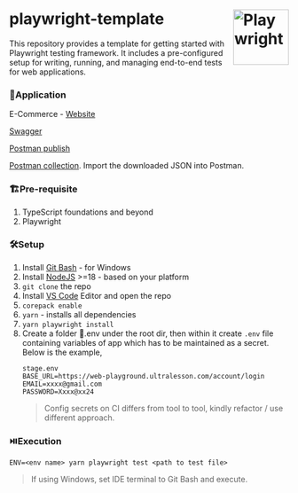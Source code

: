 # playwright-template <img align="right" src="https://playwright.dev/img/playwright-logo.svg" width="auto" height="100" title='Playwright'/>

This repository provides a template for getting started with Playwright testing framework. It includes a pre-configured setup for writing, running, and managing end-to-end tests for web applications.

### 🧩Application
E-Commerce - [Website](https://web-playground.ultralesson.com)

[Swagger](https://www.apicademy.dev/docs/)

[Postman publish](https://documenter.getpostman.com/view/31125524/2s9YXmWKgB)

[Postman collection](https://www.apicademy.dev/postman-collection-download). Import the downloaded JSON into Postman.

### 🏗️Pre-requisite
1. TypeScript foundations and beyond
2. Playwright

### 🛠️Setup
1. Install [Git Bash](https://git-scm.com/downloads) - for Windows
2. Install [NodeJS](https://nodejs.org/en) >=18 - based on your platform
3. `git clone` the repo
4. Install [VS Code](https://code.visualstudio.com/) Editor and open the repo
5. `corepack enable`
6. `yarn` - installs all dependencies
7. `yarn playwright install`
8. Create a folder 📁.env under the root dir, then within it create `.env` file containing variables of app which has to be maintained as a secret. Below is the example,
   ```env
   stage.env
   BASE_URL=https://web-playground.ultralesson.com/account/login
   EMAIL=xxxx@gmail.com
   PASSWORD=Xxxx@xx24
   ```
   > Config secrets on CI differs from tool to tool, kindly refactor / use different approach.

### ⏯️Execution
`ENV=<env name> yarn playwright test <path to test file>`
> If using Windows, set IDE terminal to Git Bash and execute.
